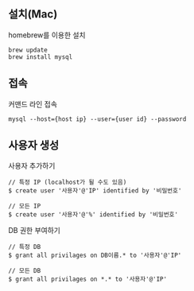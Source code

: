 ## 설치(Mac)
homebrew를 이용한 설치
~~~
brew update
brew install mysql
~~~

## 접속
커맨드 라인 접속
~~~
mysql --host={host ip} --user={user id} --password
~~~

## 사용자 생성
사용자 추가하기
~~~
// 특정 IP (localhost가 될 수도 있음)
$ create user '사용자'@'IP' identified by '비밀번호'

// 모든 IP
$ create user '사용자'@'%' identified by '비밀번호'
~~~

DB 권한 부여하기
~~~
// 특정 DB
$ grant all privilages on DB이름.* to '사용자'@'IP'

// 모든 DB 
$ grant all privilages on *.* to '사용자'@'IP'
~~~